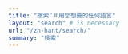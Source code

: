 ```yaml
---
title: "搜索”＃用您想要的任何語言" 
layout: "search" # is necessary
url: "/zh-hant/search/"
summary: "搜索" 
---
```

